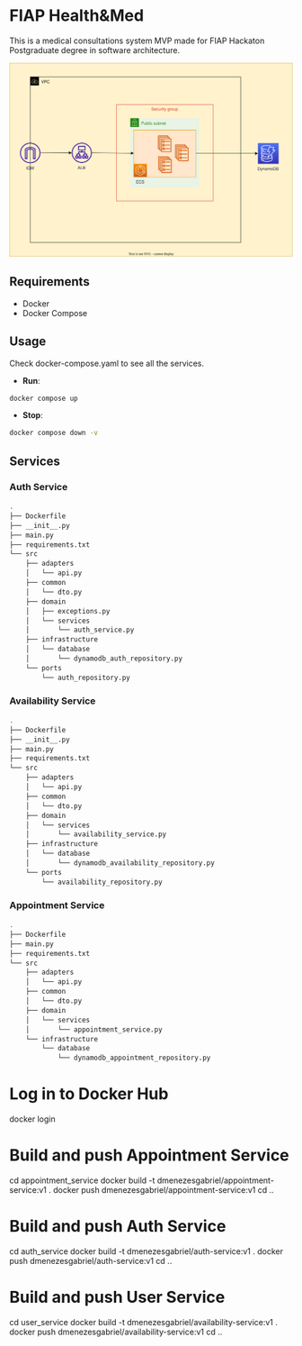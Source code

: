 # FIAP Health&Med

This is a medical consultations system MVP made for FIAP Hackaton
Postgraduate degree in software architecture.

![archtecture](docs/archtecture.drawio.svg)

## Requirements

- Docker
- Docker Compose

## Usage

Check docker-compose.yaml to see all the services.

- **Run**:

```sh
docker compose up
```

- **Stop**:

```sh
docker compose down -v
```

## Services

### Auth Service

```sh
.
├── Dockerfile
├── __init__.py
├── main.py
├── requirements.txt
└── src
    ├── adapters
    │   └── api.py
    ├── common
    │   └── dto.py
    ├── domain
    │   ├── exceptions.py
    │   └── services
    │       └── auth_service.py
    ├── infrastructure
    │   └── database
    │       └── dynamodb_auth_repository.py
    └── ports
        └── auth_repository.py
```

### Availability Service

```sh
.
├── Dockerfile
├── __init__.py
├── main.py
├── requirements.txt
└── src
    ├── adapters
    │   └── api.py
    ├── common
    │   └── dto.py
    ├── domain
    │   └── services
    │       └── availability_service.py
    ├── infrastructure
    │   └── database
    │       └── dynamodb_availability_repository.py
    └── ports
        └── availability_repository.py
```

### Appointment Service

```sh
.
├── Dockerfile
├── main.py
├── requirements.txt
└── src
    ├── adapters
    │   └── api.py
    ├── common
    │   └── dto.py
    ├── domain
    │   └── services
    │       └── appointment_service.py
    └── infrastructure
        └── database
            └── dynamodb_appointment_repository.py
```

# Log in to Docker Hub

docker login

# Build and push Appointment Service

cd appointment_service
docker build -t dmenezesgabriel/appointment-service:v1 .
docker push dmenezesgabriel/appointment-service:v1
cd ..

# Build and push Auth Service

cd auth_service
docker build -t dmenezesgabriel/auth-service:v1 .
docker push dmenezesgabriel/auth-service:v1
cd ..

# Build and push User Service

cd user_service
docker build -t dmenezesgabriel/availability-service:v1 .
docker push dmenezesgabriel/availability-service:v1
cd ..
